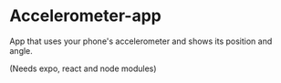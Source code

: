 # Accelerometer-app
App that uses your phone's accelerometer and shows its position and angle.

(Needs expo, react and node modules)
